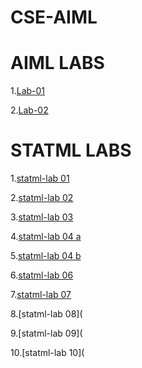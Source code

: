 # CSE-AIML
# AIML LABS
1.[Lab-01](https://github.com/Tharunchary05/CSE-AIML/blob/main/AIML-%20Lab01.ipynb)

2.[Lab-02](https://github.com/Tharunchary05/CSE-AIML/blob/main/AIML%20LAB%2002.ipynb)

# STATML LABS
1.[statml-lab 01](https://github.com/Tharunchary05/CSE-AIML/blob/main/StatMl%20Lab01.ipynb)

2.[statml-lab 02](https://github.com/Tharunchary05/CSE-AIML/blob/main/StatMl%20Lab02.ipynb)

3.[statml-lab 03](https://github.com/Tharunchary05/CSE-AIML/blob/main/StatMl%20Lab03.ipynb)

4.[statml-lab 04 a](https://github.com/Tharunchary05/CSE-AIML/blob/main/StatMl%20Lab04a.ipynb)

5.[statml-lab 04 b](https://github.com/Tharunchary05/CSE-AIML/blob/main/StatMl%20Lab04b.ipynb)

6.[statml-lab 06](https://github.com/Tharunchary05/CSE-AIML/blob/main/StatMl%20Lab06.ipynb)

7.[statml-lab 07](https://github.com/Tharunchary05/CSE-AIML/blob/main/StatMl%20Lab07.ipynb)

8.[statml-lab 08](

9.[statml-lab 09](

10.[statml-lab 10](
